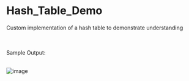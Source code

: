 # Hash_Table_Demo
Custom implementation of a hash table to demonstrate understanding

<br>
<br>
Sample Output:
<br>
<br>

![image](https://user-images.githubusercontent.com/26050634/209948439-c2babb9f-c899-4367-8460-5073f2d630df.png)
